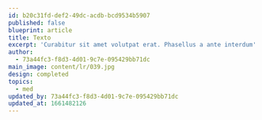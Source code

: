```yaml
---
id: b20c31fd-def2-49dc-acdb-bcd9534b5907
published: false
blueprint: article
title: Texto
excerpt: 'Curabitur sit amet volutpat erat. Phasellus a ante interdum'
author:
  - 73a44fc3-f8d3-4d01-9c7e-095429bb71dc
main_image: content/lr/039.jpg
design: completed
topics:
  - med
updated_by: 73a44fc3-f8d3-4d01-9c7e-095429bb71dc
updated_at: 1661482126
---
```

